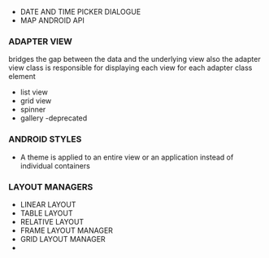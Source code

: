 - DATE AND TIME PICKER DIALOGUE
- MAP ANDROID API

### ADAPTER VIEW
bridges the gap between the data and the underlying view also the adapter view class is responsible for displaying each view for each adapter class element

- list view
- grid view
- spinner
- gallery -deprecated


### ANDROID STYLES

- A theme is applied to an entire view or an application instead of individual containers

### LAYOUT MANAGERS
- LINEAR LAYOUT
- TABLE LAYOUT
- RELATIVE LAYOUT
- FRAME LAYOUT MANAGER 
- GRID LAYOUT MANAGER
- 